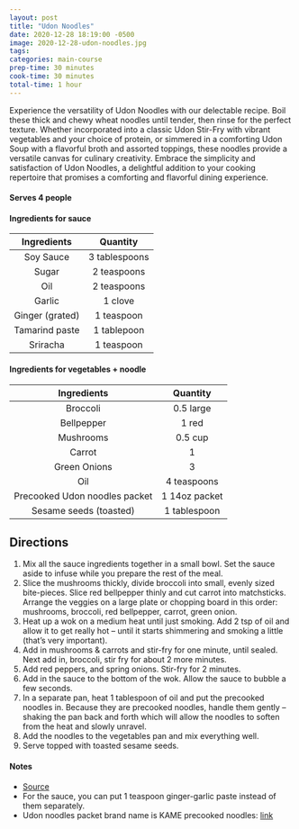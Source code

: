 ```yaml
---
layout: post
title: "Udon Noodles"
date: 2020-12-28 18:19:00 -0500
image: 2020-12-28-udon-noodles.jpg
tags:
categories: main-course
prep-time: 30 minutes
cook-time: 30 minutes
total-time: 1 hour
---
```


Experience the versatility of Udon Noodles with our delectable recipe. Boil these thick and chewy wheat noodles until tender, then rinse for the perfect texture. Whether incorporated into a classic Udon Stir-Fry with vibrant vegetables and your choice of protein, or simmered in a comforting Udon Soup with a flavorful broth and assorted toppings, these noodles provide a versatile canvas for culinary creativity. Embrace the simplicity and satisfaction of Udon Noodles, a delightful addition to your cooking repertoire that promises a comforting and flavorful dining experience.

#### Serves 4 people

#### Ingredients for sauce

|   Ingredients   |    Quantity   |
|:---------------:|:-------------:|
|    Soy Sauce    | 3 tablespoons |
|      Sugar      |  2 teaspoons  |
|       Oil       |  2 teaspoons  |
|      Garlic     |    1 clove    |
| Ginger (grated) |   1 teaspoon  |
|  Tamarind paste |  1 tablepoon  |
|     Sriracha    |   1 teaspoon  |

#### Ingredients for vegetables + noodle

|          Ingredients          |    Quantity   |
|:-----------------------------:|:-------------:|
|            Broccoli           |   0.5 large   |
|           Bellpepper          |     1 red     |
|           Mushrooms           |    0.5 cup    |
|             Carrot            |       1       |
|          Green Onions         |       3       |
|              Oil              |  4 teaspoons  |
| Precooked Udon noodles packet | 1 14oz packet |
|     Sesame seeds (toasted)    |  1 tablespoon |

## Directions

1. Mix all the sauce ingredients together in a small bowl. Set the sauce aside to infuse while you prepare the rest of the meal.
2. Slice the mushrooms thickly, divide broccoli into small, evenly sized bite-pieces. Slice red bellpepper thinly and cut carrot into matchsticks. Arrange the veggies on a large plate or chopping board in this order: mushrooms, broccoli, red bellpepper, carrot, green onion.
3. Heat up a wok on a medium heat until just smoking. Add 2 tsp of oil and allow it to get really hot – until it starts shimmering and smoking a little (that’s very important).
4. Add in mushrooms & carrots and stir-fry for one minute, until sealed. Next add in, broccoli, stir fry for about 2 more minutes.
5. Add red peppers, and spring onions. Stir-fry for 2 minutes.
6. Add in the sauce to the bottom of the wok. Allow the sauce to bubble a few seconds.
7. In a separate pan, heat 1 tablespoon of oil and put the precooked noodles in. Because they are precooked noodles, handle them gently – shaking the pan back and forth which will allow the noodles to soften from the heat and slowly unravel. 
8. Add the noodles to the vegetables pan and mix everything well.
9. Serve topped with toasted sesame seeds.

#### Notes

* [Source](https://www.lazycatkitchen.com/vegan-yaki-udon/)
* For the sauce, you can put 1 teaspoon ginger-garlic paste instead of them separately.
* Udon noodles packet brand name is KAME precooked noodles: [link](https://kame.com/products/udon-stir-fry-noodles/)
